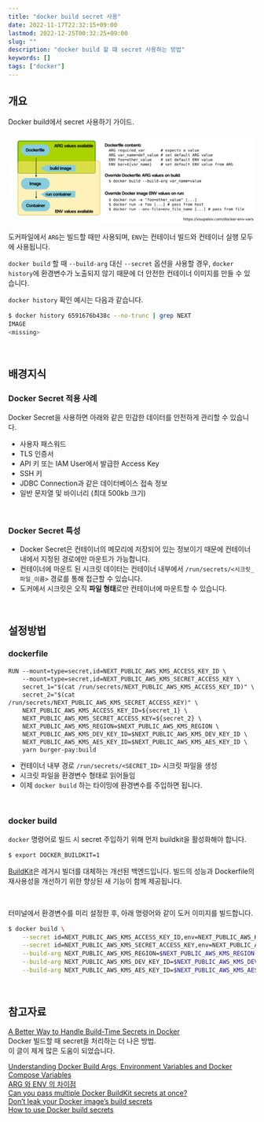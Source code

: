 ```yaml
---
title: "docker build secret 사용"
date: 2022-11-17T22:32:15+09:00
lastmod: 2022-12-25T00:32:25+09:00
slug: ""
description: "docker build 할 떄 secret 사용하는 방법"
keywords: []
tags: ["docker"]
---
```


## 개요

Docker build에서 secret 사용하기 가이드.  

![An overview of ARG and ENV availability.](./1.png "ARG 및 ENV 사용가능 범위에 대한 개요")

도커파일에서 `ARG`는 빌드할 때만 사용되며, `ENV`는 컨테이너 빌드와 컨테이너 실행 모두에 사용됩니다.

`docker build` 할 때 `--build-arg` 대신 `--secret` 옵션을 사용할 경우, `docker history`에 환경변수가 노출되지 않기 때문에 더 안전한 컨테이너 이미지를 만들 수 있습니다.

`docker history` 확인 예시는 다음과 같습니다.

```bash
$ docker history 6591676b438c --no-trunc | grep NEXT
IMAGE                                                                     CREATED        CREATED BY
<missing>                                                                 12 hours ago   RUN |3 NEXT_PUBLIC_AWS_KMS_REGION=ap-northeast-2 NEXT_PUBLIC_AWS_KMS_DEV_KEY_ID=arn:aws:kms:ap-northeast-2:111122223333:key/059x1xx5-0x94-44x2-97x4-4x49x5xx2x23 NEXT_PUBLIC_AWS_KMS_AES_KEY_ID=arn:aws:kms:ap-northeast-2:111122223333:key/9x4943xx-9431-45b7-b415-4x175xxxxx8x /bin/sh -c secret_1="$(cat /run/secrets/NEXT_PUBLIC_AWS_KMS_ACCESS_KEY_ID)"     secret_2="$(cat /run/secrets/NEXT_PUBLIC_AWS_KMS_SECRET_ACCESS_KEY)"     NEXT_PUBLIC_AWS_KMS_ACCESS_KEY_ID=${secret_1}     NEXT_PUBLIC_AWS_KMS_SECRET_ACCESS_KEY=${secret_2}     NEXT_PUBLIC_AWS_KMS_REGION=$NEXT_PUBLIC_AWS_KMS_REGION     NEXT_PUBLIC_AWS_KMS_DEV_KEY_ID=$NEXT_PUBLIC_AWS_KMS_DEV_KEY_ID     NEXT_PUBLIC_AWS_KMS_AES_KEY_ID=$NEXT_PUBLIC_AWS_KMS_AES_KEY_ID     yarn burger-pay:build # buildkit
```

&nbsp;

## 배경지식

### Docker Secret 적용 사례

Docker Secret을 사용하면 아래와 같은 민감한 데이터를 안전하게 관리할 수 있습니다.

- 사용자 패스워드
- TLS 인증서
- API 키 또는 IAM User에서 발급한 Access Key
- SSH 키
- JDBC Connection과 같은 데이터베이스 접속 정보
- 일반 문자열 및 바이너리 (최대 500kb 크기)

&nbsp;

### Docker Secret 특성

- Docker Secret은 컨테이너의 메모리에 저장되어 있는 정보이기 때문에 컨테이너 내에서 지정된 경로에만 마운트가 가능합니다.
- 컨테이너에 마운트 된 시크릿 데이터는 컨테이너 내부에서 `/run/secrets/<시크릿_파일_이름>` 경로를 통해 접근할 수 있습니다.
- 도커에서 시크릿은 오직 **파일 형태**로만 컨테이너에 마운트할 수 있습니다.

&nbsp;

## 설정방법

### dockerfile

```docker
RUN --mount=type=secret,id=NEXT_PUBLIC_AWS_KMS_ACCESS_KEY_ID \
    --mount=type=secret,id=NEXT_PUBLIC_AWS_KMS_SECRET_ACCESS_KEY \
    secret_1="$(cat /run/secrets/NEXT_PUBLIC_AWS_KMS_ACCESS_KEY_ID)" \
    secret_2="$(cat /run/secrets/NEXT_PUBLIC_AWS_KMS_SECRET_ACCESS_KEY)" \
    NEXT_PUBLIC_AWS_KMS_ACCESS_KEY_ID=${secret_1} \
    NEXT_PUBLIC_AWS_KMS_SECRET_ACCESS_KEY=${secret_2} \
    NEXT_PUBLIC_AWS_KMS_REGION=$NEXT_PUBLIC_AWS_KMS_REGION \
    NEXT_PUBLIC_AWS_KMS_DEV_KEY_ID=$NEXT_PUBLIC_AWS_KMS_DEV_KEY_ID \
    NEXT_PUBLIC_AWS_KMS_AES_KEY_ID=$NEXT_PUBLIC_AWS_KMS_AES_KEY_ID \
    yarn burger-pay:build
```

- 컨테이너 내부 경로 `/run/secrets/<SECRET_ID>` 시크릿 파일을 생성
- 시크릿 파일을 환경변수 형태로 읽어들임
- 이제 `docker build` 하는 타이밍에 환경변수를 주입하면 됩니다.

&nbsp;

### docker build

`docker` 명령어로 빌드 시 secret 주입하기 위해 먼저 buildkit을 활성화해야 합니다.

```bash
$ export DOCKER_BUILDKIT=1
```

[BuildKit](https://docs.docker.com/build/buildkit/)은 레거시 빌더를 대체하는 개선된 백엔드입니다. 빌드의 성능과 Dockerfile의 재사용성을 개선하기 위한 향상된 새 기능이 함께 제공됩니다.

&nbsp;

터미널에서 환경변수를 미리 설정한 후, 아래 명령어와 같이 도커 이미지를 빌드합니다.

```bash
$ docker build \
    --secret id=NEXT_PUBLIC_AWS_KMS_ACCESS_KEY_ID,env=NEXT_PUBLIC_AWS_KMS_ACCESS_KEY_ID \
    --secret id=NEXT_PUBLIC_AWS_KMS_SECRET_ACCESS_KEY,env=NEXT_PUBLIC_AWS_KMS_SECRET_ACCESS_KEY \
    --build-arg NEXT_PUBLIC_AWS_KMS_REGION=$NEXT_PUBLIC_AWS_KMS_REGION \
    --build-arg NEXT_PUBLIC_AWS_KMS_DEV_KEY_ID=$NEXT_PUBLIC_AWS_KMS_DEV_KEY_ID \
    --build-arg NEXT_PUBLIC_AWS_KMS_AES_KEY_ID=$NEXT_PUBLIC_AWS_KMS_AES_KEY_ID .
```

&nbsp;

## 참고자료

[A Better Way to Handle Build-Time Secrets in Docker](https://vsupalov.com/better-docker-build-secrets/)  
Docker 빌드할 때 secret을 처리하는 더 나은 방법.  
이 글이 제게 많은 도움이 되었습니다.

[Understanding Docker Build Args, Environment Variables and Docker Compose Variables](https://vsupalov.com/docker-env-vars/)  
[ARG 와 ENV 의 차이점](https://wickso.me/docker/arg-vs-env/)  
[Can you pass multiple Docker BuildKit secrets at once?](https://stackoverflow.com/questions/73285152/can-you-pass-multiple-docker-buildkit-secrets-at-once)  
[Don’t leak your Docker image’s build secrets](https://pythonspeed.com/articles/docker-build-secrets/)  
[How to use Docker build secrets](https://gist.github.com/noelbundick/44c12b3c856e26a0521174150f75968c)

